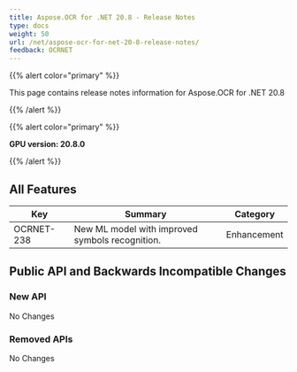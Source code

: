 ```yaml
---
title: Aspose.OCR for .NET 20.8 - Release Notes
type: docs
weight: 50
url: /net/aspose-ocr-for-net-20-8-release-notes/
feedback: OCRNET
---
```


{{% alert color="primary" %}}

This page contains release notes information for Aspose.OCR for .NET 20.8

{{% /alert %}}

{{% alert color="primary" %}}

**GPU version: 20.8.0**

{{% /alert %}}

## All Features

|Key|Summary|Category|
|---|---|---|
|OCRNET-238|New ML model with improved symbols recognition.|Enhancement|

## Public API and Backwards Incompatible Changes

### New API

No Changes

### Removed APIs

No Changes

